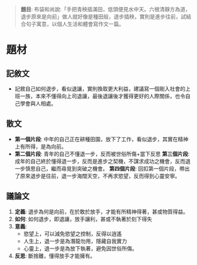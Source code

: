 > **題目**:
> 布袋和尚說:「手把青秧插滿田，低頭便見水中天。六根清靜方為道，退步原來是向前」做人就好像是種田般，退步插秧，實則是進步往前，試結合句子寓意，以個人生活和體會寫作文一篇。

# 題材
## 記敘文
- 記敘自己如何退步，看似退讓，實則換取更大利益，建議寫一個剛入社會的上班一族，本來不懂得向上司退讓，最後退讓後才獲得更好的人際關係，也令自己學會與人相處。

## 散文
- **第一個片段**: 中年的自己正在耕種田園，放下了工作，看似退步，其實在精神上有所得，是為向前。
- **第二個片段**: 青年的自己不懂退一步，反而被世俗所傷+當下反思
  **第三個片段**: 成年的自己終於懂得退一步，反而是進步之契機，不謀求成功之機會，反而退一步慎思自己，繼而尋覓到突破之機會。
  **第四個片段**: 回扣第一個片段，帶出了原來退步是往前，退一步海闊天空，不再求慾望，反而得到心靈安寧。

## 議論文
1. **定義**: 退步為何是向前，在於敢於放手，才能有所精神得著，甚或物質得益。
2. **如何**: 如何退步，即退讓，放手讓利，甚或不執著於刻下得失
3. **意義**:
	- 慾望上，可以減免慾望之控制，反得以逍遙
	- 人生上，退一步是為潛龍勿用，隱藏自我實力
	- 心靈上，退一步是為放下執著，避免因世俗所傷。
4. **反思**: 斷捨離，懂得放手才能擁有。
